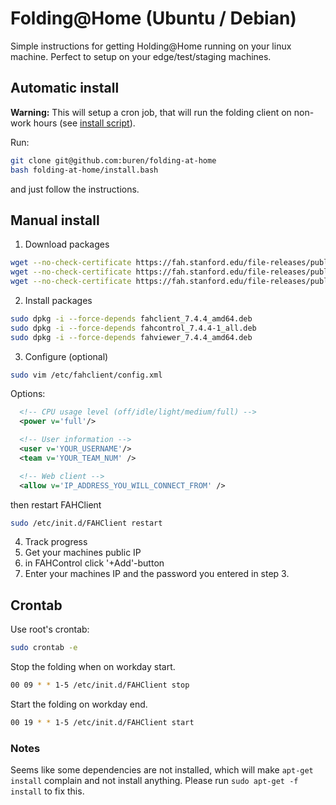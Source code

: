 # Folding@Home (Ubuntu / Debian)

Simple instructions for getting Holding@Home running on your linux machine. Perfect to setup on your edge/test/staging machines.

## Automatic install

**Warning:** This will setup a cron job, that will run the folding client on non-work hours (see [install script](install.bash)).

Run:
```bash
git clone git@github.com:buren/folding-at-home
bash folding-at-home/install.bash
```
and just follow the instructions.

## Manual install

1. Download packages
  ```bash
  wget --no-check-certificate https://fah.stanford.edu/file-releases/public/release/fahclient/debian-testing-64bit/v7.4/fahclient_7.4.4_amd64.deb
  wget --no-check-certificate https://fah.stanford.edu/file-releases/public/release/fahcontrol/debian-testing-64bit/v7.4/fahcontrol_7.4.4-1_all.deb
  wget --no-check-certificate https://fah.stanford.edu/file-releases/public/release/fahviewer/debian-testing-64bit/v7.4/fahviewer_7.4.4_amd64.deb
  ```

2. Install packages
  ```bash
  sudo dpkg -i --force-depends fahclient_7.4.4_amd64.deb
  sudo dpkg -i --force-depends fahcontrol_7.4.4-1_all.deb
  sudo dpkg -i --force-depends fahviewer_7.4.4_amd64.deb
  ```

3. Configure (optional)
  ```bash
  sudo vim /etc/fahclient/config.xml
  ```
  Options:
  ```xml
    <!-- CPU usage level (off/idle/light/medium/full) -->
    <power v='full'/>

    <!-- User information -->
    <user v='YOUR_USERNAME'/>
    <team v='YOUR_TEAM_NUM' />

    <!-- Web client -->
    <allow v='IP_ADDRESS_YOU_WILL_CONNECT_FROM' />
  ```

  then restart FAHClient
  ```bash
  sudo /etc/init.d/FAHClient restart
  ```

4. Track progress
  1. Get your machines public IP
  2. in FAHControl click '+Add'-button
  3. Enter your machines IP and the password you entered in step 3.

## Crontab

Use root's crontab:
```bash
sudo crontab -e
```

Stop the folding when on workday start.
```bash
00 09 * * 1-5 /etc/init.d/FAHClient stop
```

Start the folding on workday end.
```bash
00 19 * * 1-5 /etc/init.d/FAHClient start
```

### Notes

Seems like some dependencies are not installed, which will make `apt-get install` complain and not install anything. Please run `sudo apt-get -f install` to fix this.
